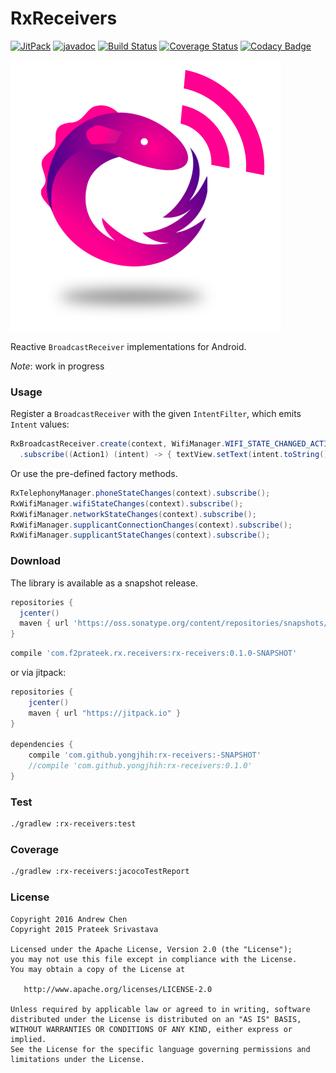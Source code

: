 # RxReceivers

[![JitPack](https://img.shields.io/github/tag/yongjhih/rx-receivers.svg?label=JitPack)](https://jitpack.io/#yongjhih/rx-receivers)
[![javadoc](https://img.shields.io/github/tag/yongjhih/rx-receivers.svg?label=javadoc)](https://jitpack.io/com/github/yongjhih/rx-receivers/-SNAPSHOT/javadoc/)
[![Build Status](https://travis-ci.org/yongjhih/rx-receivers.svg)](https://travis-ci.org/yongjhih/rx-receivers)
[![Coverage Status](https://coveralls.io/repos/github/yongjhih/rx-receivers/badge.svg)](https://coveralls.io/github/yongjhih/rx-receivers)
[![Codacy Badge](https://api.codacy.com/project/badge/Grade/57f063d80b1f4bf8830a84e187a75b00)](https://codacy.com/app/yongjhih/rx-receivers)

![RxReceivers](https://github.com/yongjhih/rx-receivers/raw/master/art/rx-receivers.png)

Reactive `BroadcastReceiver` implementations for Android.

*Note*: work in progress

### Usage

Register a `BroadcastReceiver` with the given `IntentFilter`, which emits `Intent` values:

```java
RxBroadcastReceiver.create(context, WifiManager.WIFI_STATE_CHANGED_ACTION)
  .subscribe((Action1) (intent) -> { textView.setText(intent.toString()); });
```

Or use the pre-defined factory methods.
```java
RxTelephonyManager.phoneStateChanges(context).subscribe();
RxWifiManager.wifiStateChanges(context).subscribe();
RxWifiManager.networkStateChanges(context).subscribe();
RxWifiManager.supplicantConnectionChanges(context).subscribe();
RxWifiManager.supplicantStateChanges(context).subscribe();
```

### Download

The library is available as a snapshot release.

```groovy
repositories {
  jcenter()
  maven { url 'https://oss.sonatype.org/content/repositories/snapshots/' }
}
```

```groovy
compile 'com.f2prateek.rx.receivers:rx-receivers:0.1.0-SNAPSHOT'
```

or via jitpack:

```gradle
repositories {
    jcenter()
    maven { url "https://jitpack.io" }
}

dependencies {
    compile 'com.github.yongjhih:rx-receivers:-SNAPSHOT'
    //compile 'com.github.yongjhih:rx-receivers:0.1.0'
}
```

### Test

```sh
./gradlew :rx-receivers:test
```

### Coverage

```sh
./gradlew :rx-receivers:jacocoTestReport
```

### License

```
Copyright 2016 Andrew Chen
Copyright 2015 Prateek Srivastava

Licensed under the Apache License, Version 2.0 (the "License");
you may not use this file except in compliance with the License.
You may obtain a copy of the License at

   http://www.apache.org/licenses/LICENSE-2.0

Unless required by applicable law or agreed to in writing, software
distributed under the License is distributed on an "AS IS" BASIS,
WITHOUT WARRANTIES OR CONDITIONS OF ANY KIND, either express or implied.
See the License for the specific language governing permissions and
limitations under the License.
```
